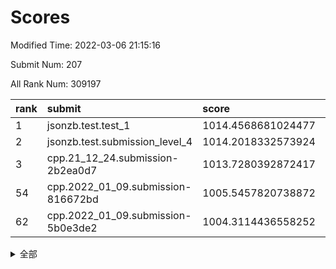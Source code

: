 # Scores

Modified Time: 2022-03-06 21:15:16

Submit Num: 207

All Rank Num: 309197

| rank |               submit               |       score        |       sigma        | pk_num |
| :--- | :--------------------------------- | :----------------- | :----------------- | :----- |
| 1    | jsonzb.test.test_1                 | 1014.4568681024477 | 0.8600803972589804 | 5971   |
| 2    | jsonzb.test.submission_level_4     | 1014.2018332573924 | 0.8229127452930167 | 5976   |
| 3    | cpp.21_12_24.submission-2b2ea0d7   | 1013.7280392872417 | 0.8043960632374815 | 5977   |
| 54   | cpp.2022_01_09.submission-816672bd | 1005.5457820738872 | 0.7083021360544218 | 5978   |
| 62   | cpp.2022_01_09.submission-5b0e3de2 | 1004.3114436558252 | 0.7146460461261099 | 5976   |


<details>
<summary>全部</summary>

| rank |                 submit                 |       score        |       sigma        | pk_num |
| :--- | :------------------------------------- | :----------------- | :----------------- | :----- |
| 1    | jsonzb.test.test_1                     | 1014.4568681024477 | 0.8600803972589804 | 5971   |
| 2    | jsonzb.test.submission_level_4         | 1014.2018332573924 | 0.8229127452930167 | 5976   |
| 3    | cpp.21_12_24.submission-2b2ea0d7       | 1013.7280392872417 | 0.8043960632374815 | 5977   |
| 4    | gobigger.level_3.submission_level_3_31 | 1011.5306807549418 | 0.7610064249429649 | 5980   |
| 5    | gobigger.level_3.submission_level_3_45 | 1011.4258579212043 | 0.791842597282753  | 5977   |
| 6    | gobigger.level_3.submission_level_3_22 | 1011.2026491863156 | 0.7620219367935911 | 5972   |
| 7    | gobigger.level_3.submission_level_3_32 | 1010.9394540363855 | 0.7770721447234764 | 5970   |
| 8    | gobigger.level_3.submission_level_3_23 | 1010.6162823142637 | 0.7880558375203675 | 5974   |
| 9    | gobigger.level_3.submission_level_3_4  | 1010.6022118667221 | 0.7775124704601258 | 5972   |
| 10   | gobigger.level_3.submission_level_3_44 | 1010.5885032187846 | 0.7605878998254871 | 5972   |
| 11   | gobigger.level_3.submission_level_3_46 | 1010.5650513773941 | 0.7730428096610801 | 5974   |
| 12   | gobigger.level_3.submission_level_3_20 | 1010.5083441134469 | 0.7767793440883346 | 5978   |
| 13   | gobigger.level_3.submission_level_3_38 | 1010.4151685504776 | 0.7599601033774462 | 5973   |
| 14   | gobigger.level_3.submission_level_3_27 | 1010.2477200076409 | 0.7575237910198914 | 5972   |
| 15   | gobigger.level_3.submission_level_3_9  | 1010.2463237554009 | 0.7740086582028493 | 5973   |
| 16   | gobigger.level_3.submission_level_3_0  | 1010.2202238266437 | 0.7510414119222286 | 5966   |
| 17   | gobigger.level_3.submission_level_3_43 | 1010.1724823193441 | 0.7648553253709155 | 5974   |
| 18   | gobigger.level_3.submission_level_3_14 | 1010.1695273814533 | 0.7490547870459761 | 5975   |
| 19   | gobigger.level_3.submission_level_3_25 | 1010.1546896051829 | 0.7750040045447417 | 5973   |
| 20   | gobigger.level_3.submission_level_3_8  | 1010.132070412714  | 0.7427673606848406 | 5974   |
| 21   | gobigger.level_3.submission_level_3_21 | 1010.0663775147208 | 0.754479049293777  | 5973   |
| 22   | gobigger.level_3.submission_level_3_17 | 1010.0116793090726 | 0.7634114383650468 | 5975   |
| 23   | gobigger.level_3.submission_level_3_12 | 1009.9909915367838 | 0.7555519513037783 | 5977   |
| 24   | gobigger.level_3.submission_level_3_28 | 1009.9683644590151 | 0.7846189027654646 | 5980   |
| 25   | gobigger.level_3.submission_level_3_16 | 1009.9646369722041 | 0.7856147608703454 | 5979   |
| 26   | gobigger.level_3.submission_level_3_2  | 1009.897480424392  | 0.7459261961546814 | 5975   |
| 27   | gobigger.level_3.submission_level_3_26 | 1009.8009210978901 | 0.7564936855177022 | 5979   |
| 28   | gobigger.level_3.submission_level_3_48 | 1009.745929307154  | 0.7558570317317181 | 5977   |
| 29   | gobigger.level_3.submission_level_3_40 | 1009.6701406463587 | 0.7520925914153394 | 5974   |
| 30   | gobigger.level_3.submission_level_3_6  | 1009.649616063481  | 0.7644428383039729 | 5976   |
| 31   | gobigger.level_3.submission_level_3_47 | 1009.6176340197202 | 0.7510828241740891 | 5971   |
| 32   | gobigger.level_3.submission_level_3_29 | 1009.5653865805328 | 0.7523435197884716 | 5975   |
| 33   | gobigger.level_3.submission_level_3_35 | 1009.539295962672  | 0.736228100968102  | 5977   |
| 34   | gobigger.level_3.submission_level_3_15 | 1009.4539579060169 | 0.7517274428978702 | 5971   |
| 35   | gobigger.level_3.submission_level_3_18 | 1009.4502759697818 | 0.7383978521167993 | 5972   |
| 36   | gobigger.level_3.submission_level_3_42 | 1009.394865977367  | 0.7494824376569109 | 5974   |
| 37   | gobigger.level_3.submission_level_3_30 | 1009.3869889145947 | 0.7510921802802103 | 5976   |
| 38   | gobigger.level_3.submission_level_3_19 | 1009.3776816638529 | 0.7594621877556172 | 5977   |
| 39   | gobigger.level_3.submission_level_3_11 | 1009.3565931241192 | 0.7509664552219213 | 5975   |
| 40   | gobigger.level_3.submission_level_3_34 | 1009.248266181066  | 0.7472602281842068 | 5971   |
| 41   | gobigger.level_3.submission_level_3_41 | 1009.2212461902315 | 0.745985862757066  | 5974   |
| 42   | gobigger.level_3.submission_level_3_5  | 1009.1169700513998 | 0.7341798652026701 | 5975   |
| 43   | gobigger.level_3.submission_level_3_36 | 1009.0971606385765 | 0.7329067720120392 | 5974   |
| 44   | gobigger.level_3.submission_level_3_33 | 1009.0644051366313 | 0.7644994365792601 | 5978   |
| 45   | gobigger.level_3.submission_level_3_10 | 1009.0625432360413 | 0.7591085405985256 | 5969   |
| 46   | gobigger.level_3.submission_level_3_1  | 1008.9374600581228 | 0.7408697095461731 | 5972   |
| 47   | gobigger.level_3.submission_level_3_13 | 1008.9295991226203 | 0.7583025012150697 | 5974   |
| 48   | gobigger.level_3.submission_level_3_39 | 1008.923531030037  | 0.7548961827071117 | 5978   |
| 49   | gobigger.level_3.submission_level_3_49 | 1008.903499506068  | 0.7519823218547127 | 5977   |
| 50   | gobigger.level_3.submission_level_3_37 | 1008.7859817848753 | 0.7373770040317598 | 5974   |
| 51   | gobigger.level_3.submission_level_3_7  | 1008.4221676538568 | 0.7439759363641223 | 5979   |
| 52   | gobigger.level_3.submission_level_3_24 | 1008.3334336835259 | 0.7379478863474938 | 5974   |
| 53   | gobigger.level_3.submission_level_3_3  | 1007.1088862932588 | 0.735871042779507  | 5973   |
| 54   | cpp.2022_01_09.submission-816672bd     | 1005.5457820738872 | 0.7083021360544218 | 5978   |
| 55   | gobigger.level_1.submission_level_1_4  | 1005.1506662498515 | 0.7379389416632436 | 5971   |
| 56   | gobigger.level_1.submission_level_1_36 | 1004.848868316073  | 0.7308778030064947 | 5974   |
| 57   | gobigger.level_1.submission_level_1_10 | 1004.5405969221072 | 0.7186936975624643 | 5979   |
| 58   | gobigger.level_1.submission_level_1_46 | 1004.5399955209284 | 0.7093503625966263 | 5974   |
| 59   | gobigger.level_1.submission_level_1_37 | 1004.4875523311088 | 0.712767485628471  | 5977   |
| 60   | gobigger.level_1.submission_level_1_24 | 1004.4650454381425 | 0.7191425410978108 | 5981   |
| 61   | gobigger.level_1.submission_level_1_41 | 1004.3153072934243 | 0.7199029838005302 | 5975   |
| 62   | cpp.2022_01_09.submission-5b0e3de2     | 1004.3114436558252 | 0.7146460461261099 | 5976   |
| 63   | gobigger.level_1.submission_level_1_9  | 1004.2840979317181 | 0.715306464800212  | 5971   |
| 64   | gobigger.level_1.submission_level_1_12 | 1004.1701347800947 | 0.7172995263733968 | 5972   |
| 65   | gobigger.level_1.submission_level_1_2  | 1004.1423363342894 | 0.7229909702628335 | 5978   |
| 66   | gobigger.level_1.submission_level_1_27 | 1003.9993184587403 | 0.7220710985445168 | 5974   |
| 67   | gobigger.level_1.submission_level_1_34 | 1003.9306256499497 | 0.7216867539209753 | 5979   |
| 68   | gobigger.level_1.submission_level_1_48 | 1003.8511870121015 | 0.7222597143174259 | 5974   |
| 69   | gobigger.level_1.submission_level_1_3  | 1003.7985999676146 | 0.7143768317739724 | 5976   |
| 70   | gobigger.level_1.submission_level_1_43 | 1003.7641744440499 | 0.7250097284429005 | 5975   |
| 71   | gobigger.level_1.submission_level_1_49 | 1003.7230681163377 | 0.7117728527392029 | 5976   |
| 72   | gobigger.level_1.submission_level_1_45 | 1003.6254354341294 | 0.7177351685068569 | 5973   |
| 73   | gobigger.level_1.submission_level_1_32 | 1003.5935759145079 | 0.7174886204003537 | 5971   |
| 74   | gobigger.level_1.submission_level_1_0  | 1003.5900617484674 | 0.7198357638527767 | 5980   |
| 75   | gobigger.level_1.submission_level_1_20 | 1003.5672815074523 | 0.7086364554120046 | 5977   |
| 76   | gobigger.level_1.submission_level_1_16 | 1003.5088058720289 | 0.7101606748491732 | 5974   |
| 77   | gobigger.level_1.submission_level_1_15 | 1003.4428990150741 | 0.7148261699657106 | 5976   |
| 78   | gobigger.level_1.submission_level_1_25 | 1003.3818432850227 | 0.7224801031221726 | 5970   |
| 79   | gobigger.level_1.submission_level_1_19 | 1003.3786626493213 | 0.7093665750256596 | 5984   |
| 80   | gobigger.level_1.submission_level_1_13 | 1003.3667754146738 | 0.7157656962897552 | 5970   |
| 81   | gobigger.level_1.submission_level_1_38 | 1003.3230397804107 | 0.7179821831530244 | 5974   |
| 82   | gobigger.level_1.submission_level_1_28 | 1003.317282341346  | 0.7016616198050547 | 5977   |
| 83   | gobigger.level_1.submission_level_1_35 | 1003.3038451953774 | 0.719470484154049  | 5974   |
| 84   | gobigger.level_1.submission_level_1_8  | 1003.2758975180585 | 0.728380575470041  | 5977   |
| 85   | gobigger.level_1.submission_level_1_7  | 1003.2534760651788 | 0.7113224800979606 | 5975   |
| 86   | gobigger.level_1.submission_level_1_5  | 1003.222717738043  | 0.7172227888530898 | 5979   |
| 87   | gobigger.level_1.submission_level_1_30 | 1003.0814337061065 | 0.7158474021388977 | 5977   |
| 88   | gobigger.level_1.submission_level_1_39 | 1003.0709328418004 | 0.7024947112001662 | 5977   |
| 89   | gobigger.level_1.submission_level_1_21 | 1002.9911494372661 | 0.7257797983240146 | 5975   |
| 90   | gobigger.level_1.submission_level_1_14 | 1002.9673268937321 | 0.71318966747984   | 5972   |
| 91   | gobigger.level_1.submission_level_1_47 | 1002.9558054210705 | 0.7151040485050588 | 5972   |
| 92   | gobigger.level_1.submission_level_1_6  | 1002.9266759136203 | 0.7253054534545599 | 5978   |
| 93   | gobigger.level_1.submission_level_1_18 | 1002.7709350438602 | 0.7164342688991838 | 5974   |
| 94   | gobigger.level_1.submission_level_1_31 | 1002.6779573762917 | 0.7108907319420203 | 5980   |
| 95   | gobigger.level_1.submission_level_1_44 | 1002.6523487597649 | 0.7164842484195323 | 5972   |
| 96   | gobigger.level_1.submission_level_1_33 | 1002.6441969318184 | 0.7131874931349347 | 5976   |
| 97   | gobigger.level_1.submission_level_1_1  | 1002.6356898786229 | 0.7142984547276985 | 5976   |
| 98   | gobigger.level_1.submission_level_1_11 | 1002.5559686851386 | 0.7160175909063458 | 5973   |
| 99   | gobigger.level_1.submission_level_1_17 | 1002.416022547917  | 0.704982264014601  | 5972   |
| 100  | gobigger.level_1.submission_level_1_22 | 1002.273780220875  | 0.7064944557396516 | 5972   |
| 101  | gobigger.level_1.submission_level_1_29 | 1002.078353686322  | 0.7091036566676616 | 5980   |
| 102  | gobigger.level_1.submission_level_1_23 | 1002.0538661848209 | 0.7102276263072683 | 5972   |
| 103  | gobigger.level_1.submission_level_1_42 | 1001.9193374484182 | 0.7102047601081398 | 5977   |
| 104  | gobigger.level_1.submission_level_1_40 | 1001.8885000919003 | 0.7303044069000261 | 5970   |
| 105  | gobigger.level_1.submission_level_1_26 | 1001.5608574434988 | 0.7189627466153946 | 5978   |
| 106  | gobigger.random.submission_random_28   | 997.4167148795036  | 0.6989908575651692 | 5978   |
| 107  | gobigger.random.submission_random_25   | 997.0568980551063  | 0.7034001154966142 | 5977   |
| 108  | gobigger.random.submission_random_40   | 996.9563533170302  | 0.711674745073181  | 5977   |
| 109  | gobigger.random.submission_random_1    | 996.8810295517164  | 0.6996742438898905 | 5970   |
| 110  | gobigger.random.submission_random_42   | 996.7881461161982  | 0.7103758085089038 | 5971   |
| 111  | gobigger.random.submission_random_44   | 996.7668239260249  | 0.699935472275943  | 5976   |
| 112  | gobigger.random.submission_random_49   | 996.7655390126342  | 0.7064892652910953 | 5972   |
| 113  | gobigger.random.submission_random_36   | 996.6338647757867  | 0.6966527511725227 | 5971   |
| 114  | gobigger.random.submission_random_6    | 996.6093840227786  | 0.7215965674275187 | 5974   |
| 115  | gobigger.random.submission_random_3    | 996.5459211110158  | 0.7084588895702915 | 5975   |
| 116  | gobigger.random.submission_random_34   | 996.4943774974323  | 0.7046506828779233 | 5975   |
| 117  | gobigger.random.submission_random_13   | 996.4871031016411  | 0.7065716081783429 | 5972   |
| 118  | gobigger.random.submission_random_26   | 996.3195476392613  | 0.7012623217581914 | 5979   |
| 119  | gobigger.random.submission_random_43   | 996.2924997219345  | 0.7144444594127726 | 5972   |
| 120  | gobigger.random.submission_random_4    | 996.1923094972884  | 0.7118126451939106 | 5978   |
| 121  | gobigger.random.submission_random_10   | 996.1903106424185  | 0.7186450591025535 | 5978   |
| 122  | gobigger.random.submission_random_9    | 996.1525259822652  | 0.7076323035176714 | 5978   |
| 123  | gobigger.random.submission_random_23   | 996.1309802518978  | 0.7016984483631957 | 5974   |
| 124  | gobigger.random.submission_random_19   | 996.123259317275   | 0.714516929082565  | 5977   |
| 125  | gobigger.random.submission_random_14   | 996.1221038853972  | 0.7144869534311256 | 5970   |
| 126  | gobigger.random.submission_random_39   | 996.1203277509411  | 0.706531350369702  | 5972   |
| 127  | gobigger.random.submission_random_38   | 996.1174454956292  | 0.699934352378605  | 5973   |
| 128  | gobigger.random.submission_random_33   | 996.0900678593231  | 0.7000231441200103 | 5979   |
| 129  | gobigger.random.submission_random_20   | 996.0862257623727  | 0.6984226512745656 | 5975   |
| 130  | gobigger.random.submission_random_15   | 996.0257809333388  | 0.7024509715008814 | 5972   |
| 131  | gobigger.random.submission_random_24   | 996.0256595945259  | 0.6993613485093444 | 5972   |
| 132  | gobigger.random.submission_random_46   | 995.939123450555   | 0.70512822919484   | 5975   |
| 133  | gobigger.random.submission_random_32   | 995.914452623777   | 0.7286669580989308 | 5977   |
| 134  | gobigger.random.submission_random_16   | 995.8469644643869  | 0.7045753749239373 | 5979   |
| 135  | gobigger.random.submission_random_8    | 995.7721113521663  | 0.7205735799159081 | 5976   |
| 136  | gobigger.random.submission_random_47   | 995.7581886961381  | 0.7122824095442064 | 5978   |
| 137  | gobigger.random.submission_random_27   | 995.748700099517   | 0.7128002619739606 | 5980   |
| 138  | gobigger.random.submission_random_35   | 995.7253322808258  | 0.715926559874793  | 5970   |
| 139  | gobigger.random.submission_random_37   | 995.6920585307215  | 0.7195288423138929 | 5976   |
| 140  | gobigger.random.submission_random_7    | 995.6870826890901  | 0.7055324091634854 | 5974   |
| 141  | gobigger.random.submission_random_48   | 995.6561399510241  | 0.7091935093130128 | 5974   |
| 142  | gobigger.random.submission_random_21   | 995.654963586797   | 0.7077806846832436 | 5979   |
| 143  | gobigger.random.submission_random_41   | 995.6004556746401  | 0.7120439792922691 | 5978   |
| 144  | gobigger.random.submission_random_0    | 995.5608662844312  | 0.7098883240616387 | 5972   |
| 145  | gobigger.random.submission_random_11   | 995.5350923069593  | 0.7176263360602976 | 5972   |
| 146  | gobigger.random.submission_random_45   | 995.4553141684285  | 0.7163799167493179 | 5972   |
| 147  | gobigger.random.submission_random_12   | 995.3301435239828  | 0.6996362865800957 | 5977   |
| 148  | gobigger.random.submission_random_22   | 995.2616723277032  | 0.7135100152788011 | 5978   |
| 149  | gobigger.random.submission_random_18   | 995.1848381066798  | 0.7101766762547917 | 5974   |
| 150  | gobigger.random.submission_random_2    | 995.1622124980686  | 0.7196763807058782 | 5975   |
| 151  | gobigger.random.submission_random_29   | 995.0383082831866  | 0.7185619533978298 | 5975   |
| 152  | gobigger.random.submission_random_31   | 994.8382052874794  | 0.720544091318014  | 5977   |
| 153  | gobigger.level_2.submission_level_2_24 | 994.7924822626089  | 0.7265149159794245 | 5972   |
| 154  | gobigger.level_2.submission_level_2_41 | 994.7588553136956  | 0.7213254317789192 | 5977   |
| 155  | gobigger.random.submission_random_30   | 994.2424685593254  | 0.7239062053958518 | 5978   |
| 156  | gobigger.random.submission_random_17   | 994.0735116263835  | 0.7153931096431028 | 5975   |
| 157  | gobigger.random.submission_random_5    | 993.8952016034135  | 0.7319389273767622 | 5977   |
| 158  | gobigger.level_2.submission_level_2_9  | 993.6928637313844  | 0.7462530264194815 | 5972   |
| 159  | gobigger.level_2.submission_level_2_14 | 993.5611328234152  | 0.7597274317931069 | 5971   |
| 160  | gobigger.level_2.submission_level_2_3  | 993.5388261322564  | 0.7296431089606442 | 5976   |
| 161  | gobigger.level_2.submission_level_2_7  | 993.4977658393358  | 0.7358658509857999 | 5973   |
| 162  | gobigger.level_2.submission_level_2_22 | 993.1905481516316  | 0.7516305446759455 | 5973   |
| 163  | gobigger.level_2.submission_level_2_30 | 993.1501541434371  | 0.7406720835736382 | 5977   |
| 164  | gobigger.level_2.submission_level_2_34 | 993.129907345142   | 0.7379337598760586 | 5976   |
| 165  | gobigger.level_2.submission_level_2_1  | 993.0732789708698  | 0.7347355084894738 | 5974   |
| 166  | gobigger.level_2.submission_level_2_12 | 993.0660828218047  | 0.724778691615457  | 5973   |
| 167  | gobigger.level_2.submission_level_2_13 | 993.0520308921667  | 0.7487331413363528 | 5979   |
| 168  | gobigger.level_2.submission_level_2_23 | 993.0418011414579  | 0.7445942941324842 | 5978   |
| 169  | gobigger.level_2.submission_level_2_20 | 993.0059214205893  | 0.7399651444914204 | 5972   |
| 170  | gobigger.level_2.submission_level_2_19 | 992.9869037580236  | 0.7325177522973124 | 5975   |
| 171  | gobigger.level_2.submission_level_2_6  | 992.9716032869992  | 0.7249397248704831 | 5981   |
| 172  | gobigger.level_2.submission_level_2_25 | 992.8748575970545  | 0.7496028262634128 | 5974   |
| 173  | gobigger.level_2.submission_level_2_47 | 992.8482855665355  | 0.7372020190672424 | 5976   |
| 174  | gobigger.level_2.submission_level_2_49 | 992.8188339572966  | 0.7428528688607557 | 5973   |
| 175  | gobigger.level_2.submission_level_2_10 | 992.7610913072849  | 0.7340701246304976 | 5973   |
| 176  | gobigger.level_2.submission_level_2_44 | 992.6535177723998  | 0.739924551160245  | 5969   |
| 177  | gobigger.level_2.submission_level_2_46 | 992.4406812733599  | 0.75458114358029   | 5971   |
| 178  | gobigger.level_2.submission_level_2_8  | 992.3439462063292  | 0.7451645674448449 | 5972   |
| 179  | gobigger.level_2.submission_level_2_2  | 992.3403742537031  | 0.729667026034867  | 5974   |
| 180  | gobigger.level_2.submission_level_2_27 | 992.2919886393599  | 0.7281506753950729 | 5976   |
| 181  | gobigger.level_2.submission_level_2_29 | 992.2473593053352  | 0.7438099927108344 | 5974   |
| 182  | gobigger.level_2.submission_level_2_39 | 992.2413662467018  | 0.7404939122493189 | 5971   |
| 183  | gobigger.level_2.submission_level_2_0  | 992.2268944247827  | 0.7588220571441014 | 5980   |
| 184  | gobigger.level_2.submission_level_2_42 | 992.1204526942315  | 0.735473144782819  | 5975   |
| 185  | gobigger.level_2.submission_level_2_40 | 992.0303458442313  | 0.7412245554899086 | 5982   |
| 186  | gobigger.level_2.submission_level_2_4  | 991.9196258178026  | 0.7355188679022532 | 5972   |
| 187  | gobigger.level_2.submission_level_2_32 | 991.9082041113732  | 0.7690056671554623 | 5972   |
| 188  | gobigger.level_2.submission_level_2_45 | 991.646261242495   | 0.7400604035299152 | 5970   |
| 189  | gobigger.level_2.submission_level_2_36 | 991.5802737792358  | 0.744617462562791  | 5975   |
| 190  | gobigger.level_2.submission_level_2_43 | 991.5677070948833  | 0.7433681959475887 | 5973   |
| 191  | gobigger.level_2.submission_level_2_18 | 991.50464770242    | 0.7660991617789409 | 5977   |
| 192  | gobigger.level_2.submission_level_2_38 | 991.5042338455767  | 0.7618079806864819 | 5974   |
| 193  | gobigger.level_2.submission_level_2_21 | 991.4467718205809  | 0.7520292162307558 | 5973   |
| 194  | gobigger.level_2.submission_level_2_37 | 991.4387478434323  | 0.7525461178449186 | 5975   |
| 195  | gobigger.level_2.submission_level_2_5  | 991.4253051433559  | 0.7621838905500509 | 5974   |
| 196  | gobigger.level_2.submission_level_2_33 | 991.3595039514776  | 0.7339320142832017 | 5978   |
| 197  | gobigger.level_2.submission_level_2_31 | 991.3443365461798  | 0.7614394523775528 | 5973   |
| 198  | gobigger.level_2.submission_level_2_16 | 991.1189307236373  | 0.7535254527114232 | 5973   |
| 199  | gobigger.level_2.submission_level_2_26 | 991.0877329208824  | 0.7491928959844604 | 5978   |
| 200  | gobigger.level_2.submission_level_2_11 | 991.0242696429906  | 0.7468108218263585 | 5972   |
| 201  | gobigger.level_2.submission_level_2_15 | 990.9828108163623  | 0.7630189643410945 | 5975   |
| 202  | gobigger.level_2.submission_level_2_35 | 990.8612016590603  | 0.755943870035967  | 5976   |
| 203  | gobigger.level_2.submission_level_2_17 | 990.7746663937609  | 0.7378656002322134 | 5974   |
| 204  | gobigger.level_2.submission_level_2_48 | 990.6485196669879  | 0.7595534711580697 | 5974   |
| 205  | gobigger.level_2.submission_level_2_28 | 989.3397051274951  | 0.7720179800035849 | 5975   |
| 206  | gobigger.none.submission_none_0        | 976.1134861473863  | 1.46918511306231   | 5974   |
| 207  | gobigger.none.submission_none_1        | 975.8011935542984  | 1.4425611129754405 | 5978   |

</details>